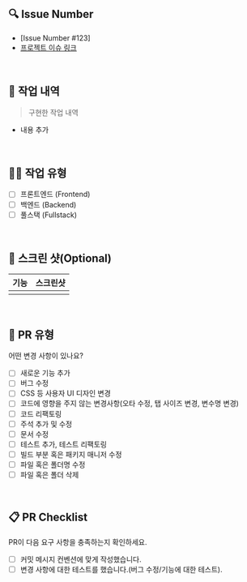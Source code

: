 ## 🔍 Issue Number

- [Issue Number #123]
- [프로젝트 이슈 링크]()

<br>

## 📜 작업 내역

> 구현한 작업 내역
- 내용 추가

<br>

## 🕵🏻 작업 유형 
- [ ] 프론트엔드 (Frontend)
- [ ] 백엔드 (Backend)
- [ ] 풀스택 (Fullstack)

<br>

## 📸 스크린 샷(Optional)

|기능|스크린샷|
|---|---|
|||

<br>

## 🎁 PR 유형
어떤 변경 사항이 있나요?

- [ ] 새로운 기능 추가
- [ ] 버그 수정
- [ ] CSS 등 사용자 UI 디자인 변경
- [ ] 코드에 영향을 주지 않는 변경사항(오타 수정, 탭 사이즈 변경, 변수명 변경)
- [ ] 코드 리팩토링
- [ ] 주석 추가 및 수정
- [ ] 문서 수정
- [ ] 테스트 추가, 테스트 리팩토링
- [ ] 빌드 부분 혹은 패키지 매니저 수정
- [ ] 파일 혹은 폴더명 수정
- [ ] 파일 혹은 폴더 삭제

<br>

## 📋 PR Checklist
PR이 다음 요구 사항을 충족하는지 확인하세요.

- [ ] 커밋 메시지 컨벤션에 맞게 작성했습니다.
- [ ] 변경 사항에 대한 테스트를 했습니다.(버그 수정/기능에 대한 테스트).
